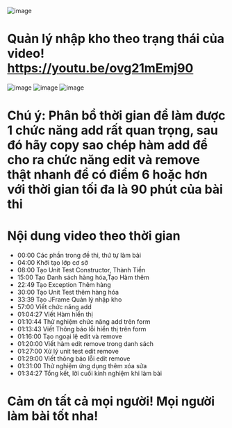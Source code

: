 ![image](https://github.com/SokKimThanh/QuanLyNhapKhoTextArea/assets/20368186/0a1bc3e0-fba8-411b-b12e-522cdef1db0a)
# Quản lý nhập kho theo trạng thái của video! https://youtu.be/ovg21mEmj90
![image](https://github.com/SokKimThanh/QuanLyNhapKhoTextArea/assets/20368186/8c036326-b150-4441-9d10-f16428f756a1)
![image](https://github.com/SokKimThanh/QuanLyNhapKhoJTable/assets/20368186/fdf6a9e2-f2f4-4147-934a-33fe8646fb7c) ![image](https://github.com/SokKimThanh/QuanLyNhapKhoTextArea/assets/20368186/217a57f7-b4ec-4ddd-b795-b8873ecef2ed)


Chú ý: Phân bổ thời gian để làm được 1 chức năng add rất quan trọng, sau đó hãy copy sao chép hàm add để cho ra chức năng edit và remove thật nhanh để có điểm 6 hoặc hơn với thời gian tối đa là 90 phút của bài thi
=
Nội dung video theo thời gian
=
- 00:00 Các phần trong đề thi, thứ tự làm bài
- 04:00 Khởi tạo lớp cơ sở
- 08:00 Tạo Unit Test Constructor, Thành Tiền
- 15:00 Tạo Danh sách hàng hóa,Tạo Hàm thêm
- 22:49 Tạo Exception Thêm hàng 
- 30:00 Tạo Unit Test thêm hàng hóa
- 33:39 Tạo JFrame Quản lý nhập kho
- 57:00 Viết chức năng add
- 01:04:27 Viết Hàm hiển thị
- 01:10:44 Thử nghiệm chức năng add trên form
- 01:13:43 Viết Thông báo lỗi hiển thị trên form
- 01:16:00 Tạo ngoại lệ edit và remove
- 01:20:00 Viết hàm edit remove trong danh sách
- 01:27:00 Xử lý unit test edit remove
- 01:29:00 Viết thông báo lỗi edit remove
- 01:31:00 Thử nghiệm ứng dụng thêm xóa sửa
- 01:34:27 Tổng kết, lời cuối kinh nghiệm khi làm bài

Cảm ơn tất cả mọi người! Mọi người làm bài tốt nha!
=
